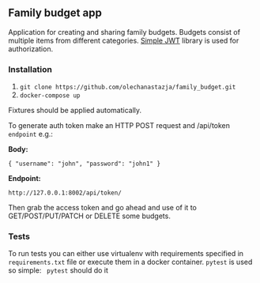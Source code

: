 ## Family budget app

Application for creating and sharing family budgets. Budgets consist of multiple items from different categories.
[Simple JWT](https://django-rest-framework-simplejwt.readthedocs.io/en/latest/) library is used for authorization. 

### Installation 

1. ```git clone https://github.com/olechanastazja/family_budget.git```
2. ```docker-compose up```

Fixtures should be applied automatically. 

To generate auth token make an HTTP POST request and /api/token `endpoint` e.g.:

**Body:**

`{
	"username": "john",
	"password": "john1"
}`

**Endpoint:**

`http://127.0.0.1:8002/api/token/`

Then grab the access token and go ahead and use of it to GET/POST/PUT/PATCH or DELETE some budgets.

### Tests
To run tests you can either use virtualenv with requirements specified in `requirements.txt` file 
or execute them in a docker container. `pytest` is used so simple:
`` pytest`` should do it
